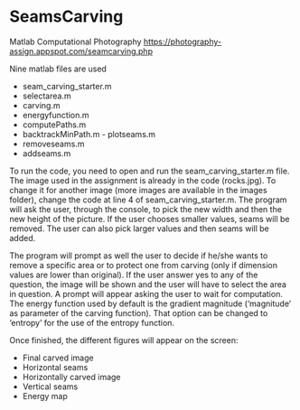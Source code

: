 # SeamsCarving
Matlab Computational Photography
https://photography-assign.appspot.com/seamcarving.php

Nine   matlab   files   are   used
- seam_carving_starter.m
- selectarea.m
- carving.m
- energyfunction.m
- computePaths.m
- backtrackMinPath.m - plotseams.m
- removeseams.m
- addseams.m

To   run   the   code,   you   need   to   open   and   run   the   seam_carving_starter.m   file.
The   image   used   in   the   assignment   is   already   in   the   code   (rocks.jpg).   To   change   it   for   another image   (more   images   are   available   in   the   images   folder),   change   the   code   at   line   4   of seam_carving_starter.m.
The   program   will   ask   the   user,   through   the   console,   to   pick   the   new   width   and   then   the   new height   of   the   picture.   If   the   user   chooses   smaller   values,   seams   will   be   removed.   The   user   can also   pick   larger   values   and   then   seams   will   be   added.

The   program   will   prompt   as   well   the   user   to   decide   if   he/she   wants   to   remove   a   specific   area   or to   protect   one   from   carving   (only   if   dimension   values   are   lower   than   original).   If   the   user   answer yes   to   any   of   the   question,   the   image   will   be   shown   and   the   user   will   have   to   select   the   area   in question.
A   prompt   will   appear   asking   the   user   to   wait   for   computation.   The   energy   function   used   by default   is   the   gradient   magnitude   (‘magnitude’   as   parameter   of   the   carving   function).   That   option can   be   changed   to   ‘entropy’   for   the   use   of   the   entropy   function.

Once   finished,   the   different   figures   will   appear   on   the   screen:
- Final   carved   image
- Horizontal   seams
- Horizontally   carved   image
- Vertical   seams
- Energy   map
